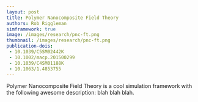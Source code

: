 ```yaml
---
layout: post
title: Polymer Nanocomposite Field Theory
authors: Rob Riggleman
simframework: true
image: /images/research/pnc-ft.png
thumbnail: /images/research/pnc-ft.png
publication-dois:
 - 10.1039/C5SM02442K
 - 10.1002/macp.201500299
 - 10.1039/C4SM01188K
 - 10.1063/1.4853755
---
```


Polymer Nanocomposite Field Theory is a cool simulation framework with the following awesome description: blah blah blah.
